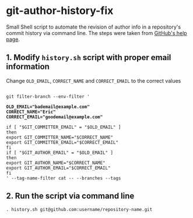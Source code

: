 # git-author-history-fix
Small Shell script to automate the revision of author info in a repository's commit history via command line. The steps were taken from [GitHub's help page](https://help.github.com/en/github/using-git/changing-author-info).

## 1. Modify `history.sh` script with proper email information

Change `OLD_EMAIL`, `CORRECT_NAME` and `CORRECT_EMAIL` to the correct values

<pre><code>
git filter-branch --env-filter '

<b>OLD_EMAIL="bademail@example.com"</b>
<b>CORRECT_NAME="Eric"</b>
<b>CORRECT_EMAIL="goodemail@example.com"</b>

if [ "$GIT_COMMITTER_EMAIL" = "$OLD_EMAIL" ]
then
export GIT_COMMITTER_NAME="$CORRECT_NAME"
export GIT_COMMITTER_EMAIL="$CORRECT_EMAIL"
fi
if [ "$GIT_AUTHOR_EMAIL" = "$OLD_EMAIL" ]
then
export GIT_AUTHOR_NAME="$CORRECT_NAME"
export GIT_AUTHOR_EMAIL="$CORRECT_EMAIL"
fi
' --tag-name-filter cat -- --branches --tags
</code></pre>

## 2. Run the script via command line
```
. history.sh git@github.com:username/repository-name.git
```
